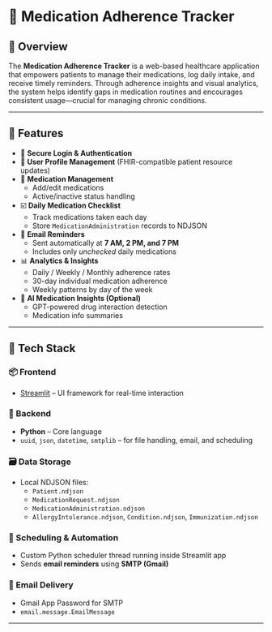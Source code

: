 # 💊 Medication Adherence Tracker

## 📘 Overview

The **Medication Adherence Tracker** is a web-based healthcare application that empowers patients to manage their medications, log daily intake, and receive timely reminders. Through adherence insights and visual analytics, the system helps identify gaps in medication routines and encourages consistent usage—crucial for managing chronic conditions.

---

## 🌟 Features

- 🔐 **Secure Login & Authentication**
- 👤 **User Profile Management** (FHIR-compatible patient resource updates)
- 💊 **Medication Management**
  - Add/edit medications
  - Active/inactive status handling
- ☑️ **Daily Medication Checklist**
  - Track medications taken each day
  - Store `MedicationAdministration` records to NDJSON
- 📧 **Email Reminders**
  - Sent automatically at **7 AM, 2 PM, and 7 PM**
  - Includes only *unchecked* daily medications
- 📊 **Analytics & Insights**
  - Daily / Weekly / Monthly adherence rates
  - 30-day individual medication adherence
  - Weekly patterns by day of the week
- 🧠 **AI Medication Insights (Optional)**
  - GPT-powered drug interaction detection
  - Medication info summaries

---

## 🧰 Tech Stack

### 📦 Frontend
- [Streamlit](https://streamlit.io/) – UI framework for real-time interaction

### 🧠 Backend
- **Python** – Core language
- `uuid`, `json`, `datetime`, `smtplib` – for file handling, email, and scheduling

### 🗃 Data Storage
- Local NDJSON files:
  - `Patient.ndjson`
  - `MedicationRequest.ndjson`
  - `MedicationAdministration.ndjson`
  - `AllergyIntolerance.ndjson`, `Condition.ndjson`, `Immunization.ndjson`

### 🔁 Scheduling & Automation
- Custom Python scheduler thread running inside Streamlit app
- Sends **email reminders** using **SMTP (Gmail)**

### 📧 Email Delivery
- Gmail App Password for SMTP
- `email.message.EmailMessage`

---
